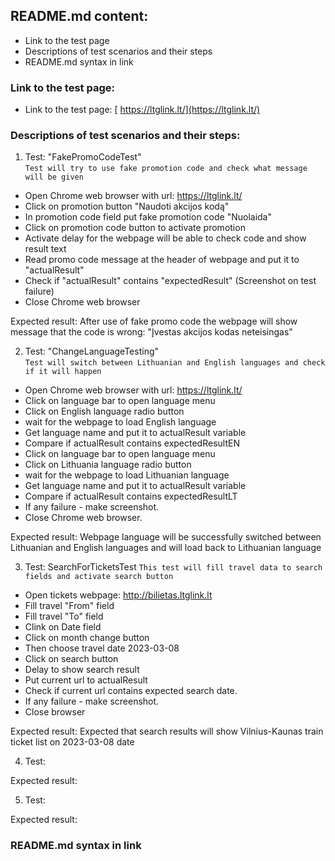 <!--
## Baigiamasis darbas

**Baigiamojo darbo reikalavimai:**<br>
1. *Bent 5 prasmingi testai (kiekviename teste bent 3 žingsniai)*
2. *Bent 3 skirtingi puslapiai (pages) pasirinktoje svetainėje*
3. *Page Object Model naudojimas*
4. *Screenshot on test failure*
5. *Paveldėjimas*
6. *Before / After naudojimas*
7. *Darbas įkeltas į GIT*
8. *Explicit Wait panaudojimas*
9. *Pasidalinti Git repository nuoroda*
-->

## **README.md content:**<br>

* Link to the test page
* Descriptions of test scenarios and their steps
* README.md syntax in link

### Link to the test page:

* Link to the test page: [ https://ltglink.lt/](https://ltglink.lt/)

### Descriptions of test scenarios and their steps:

1. Test: "FakePromoCodeTest"<br>
   ``Test will try to use fake promotion code and check what message
   will be given``

- Open Chrome web browser with url: https://ltglink.lt/
- Click on promotion button "Naudoti akcijos kodą"
- In promotion code field put fake promotion code "Nuolaida"
- Click on promotion code button to activate promotion
- Activate delay for the webpage will be able to check code and show result text
- Read promo code message at the header of webpage and put it to "actualResult"
- Check if "actualResult" contains "expectedResult" (Screenshot on test failure)
- Close Chrome web browser

Expected result: After use of fake promo code the webpage will show message that
the code is wrong: "Įvestas akcijos kodas neteisingas"

2. Test: "ChangeLanguageTesting"<br>
   ``Test will switch between Lithuanian and English languages and check if it will happen``

- Open Chrome web browser with url: https://ltglink.lt/
- Click on language bar to open language menu
- Click on English language radio button
- wait for the webpage to load English language
- Get language name and put it to actualResult variable
- Compare if actualResult contains expectedResultEN
- Click on language bar to open language menu
- Click on Lithuania language radio button
- wait for the webpage to load Lithuanian language
- Get language name and put it to actualResult variable
- Compare if actualResult contains expectedResultLT
- If any failure - make screenshot.
- Close Chrome web browser.

Expected result: Webpage language will be successfully switched between Lithuanian and English languages and will load
back to Lithuanian language

3. Test: SearchForTicketsTest
   ``This test will fill travel data to search fields and activate search button``

- Open tickets webpage: http://bilietas.ltglink.lt
- Fill travel "From" field
- Fill travel "To" field
- Clink on Date field
- Click on month change button
- Then choose travel date 2023-03-08
- Click on search button
- Delay to show search result
- Put current url to actualResult
- Check if current url contains expected search date.
- If any failure - make screenshot.
- Close browser

Expected result: Expected that search results will show Vilnius-Kaunas train ticket list on 2023-03-08 date

4. Test:

Expected result:

5. Test:

Expected result:

### README.md syntax in link
